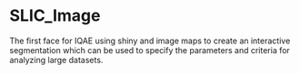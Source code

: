 # SLIC_Image
The first face for IQAE using shiny and image maps to create an interactive segmentation which can be used to specify the parameters and criteria for analyzing large datasets.
